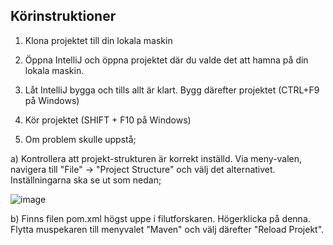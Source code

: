 ## Körinstruktioner

1) Klona projektet till din lokala maskin

2) Öppna IntelliJ och öppna projektet där du valde det att hamna på din lokala maskin.

3) Låt IntelliJ bygga och tills allt är klart. Bygg därefter projektet (CTRL+F9 på Windows)

4) Kör projektet (SHIFT + F10 på Windows)

5) Om problem skulle uppstå;

a) Kontrollera att projekt-strukturen är korrekt inställd. Via meny-valen, navigera till "File" -> "Project Structure" och välj det alternativet. Inställningarna ska se ut som nedan;

![image](https://github.com/vinparwes/ProxyServer/assets/101572886/8c0a7a48-72cc-4637-b69a-375772f68174)

b) Finns filen pom.xml högst uppe i filutforskaren. Högerklicka på denna. Flytta muspekaren till menyvalet "Maven" och välj därefter "Reload Projekt". 
